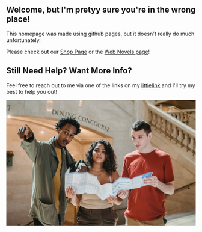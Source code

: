 ## Welcome, but I'm pretyy sure you're in the wrong place!

This homepage was made using github pages, but it doesn't really do much unfortunately. 

Please check out our [Shop Page](https://shop.jmsosa.me) or the [Web Novels page](https://webnovels.jmsosa.me)!


## Still Need Help? Want More Info?

Feel free to reach out to me via one of the links on my [littlelink](https://gluten-free-links.vercel.app/) and I'll try my best to help you out!

![There should be a picture of lost folks here...](images/pexels-william-fortunato-6140458-1280.jpg)